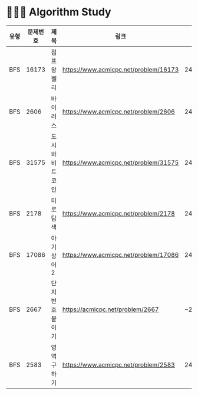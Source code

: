 # 👩🏻‍💻 Algorithm Study

|유형|문제번호|제목|링크|날짜|
|---|---|---|---|---|
|BFS|16173|점프왕 쩰리|https://www.acmicpc.net/problem/16173|240610|
|BFS|2606|바이러스|https://www.acmicpc.net/problem/2606|240610|
|BFS|31575|도시와 비트코인|https://www.acmicpc.net/problem/31575|240611|
|BFS|2178|미로탐색|https://www.acmicpc.net/problem/2178|240612|
|BFS|17086|아기 상어 2|https://www.acmicpc.net/problem/17086|240613|
|BFS|2667|단지 번호 붙이기|https://acmicpc.net/problem/2667|~240615~|
|BFS|2583|영역 구하기|https://www.acmicpc.net/problem/2583|240617|

